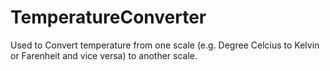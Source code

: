 # TemperatureConverter
Used to Convert temperature from one scale (e.g. Degree Celcius to Kelvin or Farenheit and vice versa) to another scale.
